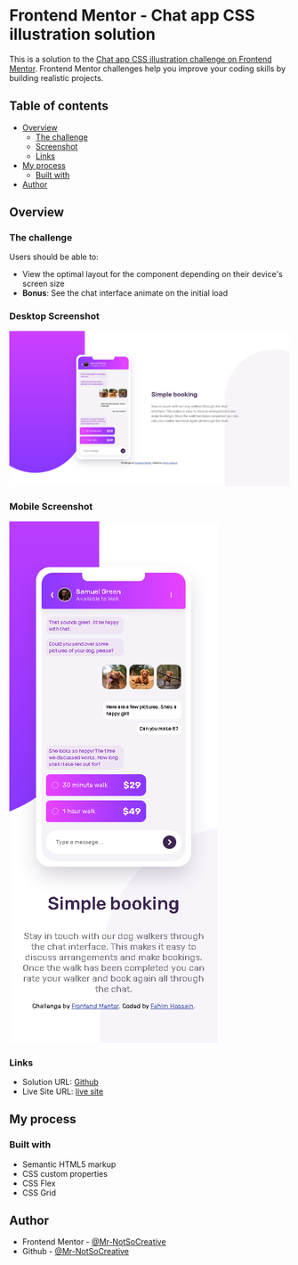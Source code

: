 # Frontend Mentor - Chat app CSS illustration solution

This is a solution to the [Chat app CSS illustration challenge on Frontend Mentor](https://www.frontendmentor.io/challenges/chat-app-css-illustration-O5auMkFqY). Frontend Mentor challenges help you improve your coding skills by building realistic projects.

## Table of contents

- [Overview](#overview)
  - [The challenge](#the-challenge)
  - [Screenshot](#screenshot)
  - [Links](#links)
- [My process](#my-process)
  - [Built with](#built-with)
- [Author](#author)

## Overview

### The challenge

Users should be able to:

- View the optimal layout for the component depending on their device's screen size
- **Bonus**: See the chat interface animate on the initial load




### Desktop Screenshot

![img.png](./images/Screenshot-desktop.png)

### Mobile Screenshot

![img.png](./images/Screenshot-mobile.png)

### Links

- Solution URL: [Github](https://github.com/Mr-NotSoCreative/chat-app-css-illustration-main)
- Live Site URL: [live site](https://mr-notsocreative.github.io/chat-app-css-illustration-main/)

## My process

### Built with

- Semantic HTML5 markup
- CSS custom properties
- CSS Flex
- CSS Grid

## Author

- Frontend Mentor - [@Mr-NotSoCreative](https://www.frontendmentor.io/profile/Mr-NotSoCreative)
- Github - [@Mr-NotSoCreative](https://github.com/Mr-NotSoCreative)
